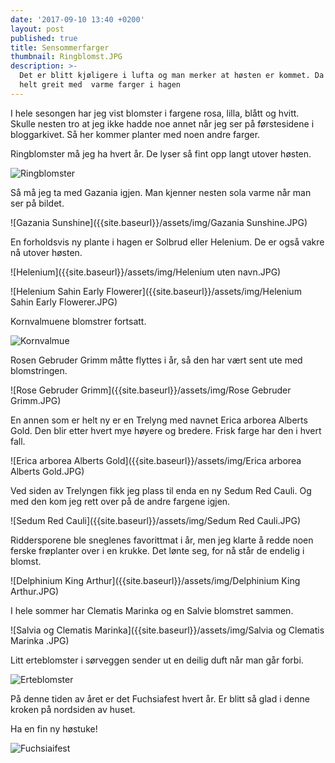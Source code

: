 ```yaml
---
date: '2017-09-10 13:40 +0200'
layout: post
published: true
title: Sensommerfarger
thumbnail: Ringblomst.JPG
description: >-
  Det er blitt kjøligere i lufta og man merker at høsten er kommet. Da er det
  helt greit med  varme farger i hagen
---
```


I hele sesongen har jeg vist blomster i fargene rosa, lilla, blått og hvitt. Skulle nesten tro at jeg ikke hadde noe annet når jeg ser på førstesidene i bloggarkivet. Så her kommer planter med noen andre farger.

Ringblomster må jeg ha hvert år. De lyser så fint opp langt utover høsten. 

![Ringblomster]({{site.baseurl}}/assets/img/Ringblomst.JPG)

Så må jeg ta med Gazania igjen. Man kjenner nesten sola varme når man ser på bildet.

![Gazania Sunshine]({{site.baseurl}}/assets/img/Gazania Sunshine.JPG)

<!--more-->

En forholdsvis ny plante i hagen er Solbrud eller Helenium. De er også vakre nå utover høsten.

![Helenium]({{site.baseurl}}/assets/img/Helenium uten navn.JPG)

![Helenium Sahin Early Flowerer]({{site.baseurl}}/assets/img/Helenium Sahin Early Flowerer.JPG)

Kornvalmuene blomstrer fortsatt. 

![Kornvalmue]({{site.baseurl}}/assets/img/Kornvalmue.JPG)

Rosen Gebruder Grimm måtte flyttes i år, så den har vært sent ute med blomstringen. 

![Rose Gebruder Grimm]({{site.baseurl}}/assets/img/Rose Gebruder Grimm.JPG)

En annen som er helt ny er en Trelyng med navnet Erica arborea Alberts Gold. Den blir etter hvert mye høyere og bredere. Frisk farge har den i hvert fall.

![Erica arborea Alberts Gold]({{site.baseurl}}/assets/img/Erica arborea Alberts Gold.JPG)

Ved siden av Trelyngen fikk jeg plass til enda en ny Sedum Red Cauli. Og med den kom jeg rett over på de andre fargene igjen. 

![Sedum Red Cauli]({{site.baseurl}}/assets/img/Sedum Red Cauli.JPG)

Riddersporene ble sneglenes favorittmat i år, men jeg klarte å redde noen ferske frøplanter over i en krukke. Det lønte seg, for nå står de endelig i blomst. 

![Delphinium King Arthur]({{site.baseurl}}/assets/img/Delphinium King Arthur.JPG)

I hele sommer har Clematis Marinka og en Salvie blomstret sammen.

![Salvia og Clematis Marinka]({{site.baseurl}}/assets/img/Salvia og Clematis Marinka .JPG)

Litt erteblomster i sørveggen sender ut en deilig duft når man går forbi.

![Erteblomster]({{site.baseurl}}/assets/img/Erteblomster.JPG)

På denne tiden av året er det Fuchsiafest hvert år. Er blitt så glad i denne kroken på nordsiden av huset.

Ha en fin ny høstuke!

![Fuchsiaifest]({{site.baseurl}}/assets/img/Fuchsiafest.JPG)
